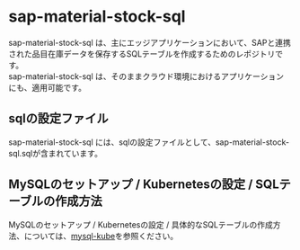 # sap-material-stock-sql  
sap-material-stock-sql は、主にエッジアプリケーションにおいて、SAPと連携された品目在庫データを保存するSQLテーブルを作成するためのレポジトリです。  
sap-material-stock-sql は、そのままクラウド環境におけるアプリケーションにも、適用可能です。  

## sqlの設定ファイル
sap-material-stock-sql には、sqlの設定ファイルとして、sap-material-stock-sql.sqlが含まれています。

## MySQLのセットアップ / Kubernetesの設定 / SQLテーブルの作成方法
MySQLのセットアップ / Kubernetesの設定 / 具体的なSQLテーブルの作成方法、については、[mysql-kube](https://github.com/latonaio/mysql-kube)を参照ください。